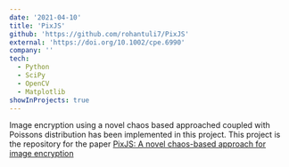 ```yaml
---
date: '2021-04-10'
title: 'PixJS'
github: 'https://github.com/rohantuli7/PixJS'
external: 'https://doi.org/10.1002/cpe.6990'
company: ''
tech:
  - Python
  - SciPy
  - OpenCV
  - Matplotlib
showInProjects: true
---
```


Image encryption using a novel chaos based approached coupled with Poissons distribution has been implemented in this project. This project is the repository for the paper [PixJS: A novel chaos-based approach for image encryption](https://doi.org/10.1002/cpe.6990)

